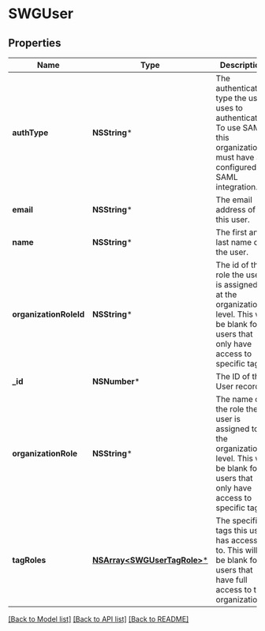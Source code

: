 # SWGUser

## Properties
Name | Type | Description | Notes
------------ | ------------- | ------------- | -------------
**authType** | **NSString*** | The authentication type the user uses to authenticate. To use SAML this organization must have a configured SAML integration. | 
**email** | **NSString*** | The email address of this user. | 
**name** | **NSString*** | The first and last name of the user. | [optional] 
**organizationRoleId** | **NSString*** | The id of the role the user is assigned to at the organization level. This will be blank for users that only have access to specific tags. | [optional] 
**_id** | **NSNumber*** | The ID of the User record. | [optional] 
**organizationRole** | **NSString*** | The name of the role the user is assigned to at the organization level. This will be blank for users that only have access to specific tags. | [optional] 
**tagRoles** | [**NSArray&lt;SWGUserTagRole&gt;***](SWGUserTagRole.md) | The specific tags this user has access to. This will be blank for users that have full access to the organization. | [optional] 

[[Back to Model list]](../README.md#documentation-for-models) [[Back to API list]](../README.md#documentation-for-api-endpoints) [[Back to README]](../README.md)


